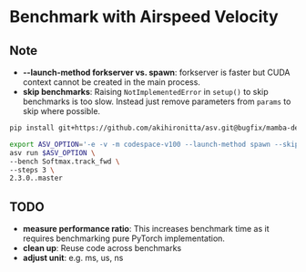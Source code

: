 # Benchmark with Airspeed Velocity


## Note
- **--launch-method forkserver vs. spawn**: forkserver is faster but CUDA context cannot be created in the main process.
- **skip benchmarks**: Raising `NotImplementedError` in `setup()` to skip benchmarks is too slow. Instead just remove parameters from `params` to skip where possible.

```sh
pip install git+https://github.com/akihironitta/asv.git@bugfix/mamba-deadlock
```

```sh
export ASV_OPTION='-e -v -m codespace-v100 --launch-method spawn --skip-existing-successful'
asv run $ASV_OPTION \
--bench Softmax.track_fwd \
--steps 3 \
2.3.0..master
```

## TODO
- **measure performance ratio**: This increases benchmark time as it requires benchmarking pure PyTorch implementation.
- **clean up**: Reuse code across benchmarks
- **adjust unit**: e.g. ms, us, ns
